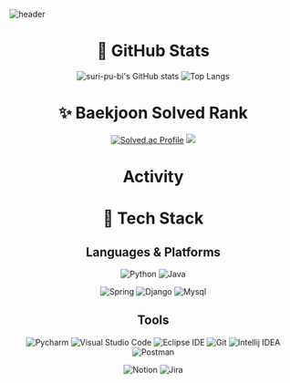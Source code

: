 ![header](https://capsule-render.vercel.app/api?type=waving&color=ffb8c6&height=300&section=header&text=Sumi's%20Github!&fontSize=60&desc=Backend%20Developer)



<div align = center>

# 👜 GitHub Stats
![suri-pu-bi's GitHub stats](https://github-readme-stats.vercel.app/api?username=suri-pu-bi&show_icons=true)
![Top Langs](https://github-readme-stats.vercel.app/api/top-langs/?username=suri-pu-bi&layout=compact)

# ✨ Baekjoon Solved Rank
[![Solved.ac Profile](http://mazassumnida.wtf/api/v2/generate_badge?boj=ymg0987)](https://solved.ac/ymg0987/)
<img src="http://mazandi.herokuapp.com/api?handle={ymg0987}&theme=warm"/>




# Activity 



 # 🔨 Tech Stack 
 ## Languages & Platforms
 ![Python](https://img.shields.io/badge/Python-3776AB.svg?&style=for-the-badge&logo=Python&logoColor=white)
 ![Java](https://img.shields.io/badge/Java-007396.svg?&style=for-the-badge&logo=Java&logoColor=white)

 ![Spring](https://img.shields.io/badge/Spring-6DB33F.svg?&style=for-the-badge&logo=Python&logoColor=white)
 ![Django](https://img.shields.io/badge/Spring-092E20.svg?&style=for-the-badge&logo=Python&logoColor=white) 
 ![Mysql](https://img.shields.io/badge/Mysql-4479A1.svg?&style=for-the-badge&logo=Python&logoColor=white)

 ## Tools
 ![Pycharm](https://img.shields.io/badge/Pycharm-000000.svg?&style=for-the-badge&logo=Git&logoColor=white)
 ![Visual Studio Code](https://img.shields.io/badge/Visual%20Studio%20Code-007ACC.svg?&style=for-the-badge&logo=Visual%20Studio%20Code&logoColor=white)
 ![Eclipse IDE](https://img.shields.io/badge/Eclipse%20IDE-2C2255.svg?&style=for-the-badge&logo=Eclipse%20IDE&logoColor=white)
 ![Git](https://img.shields.io/badge/Git-F05032.svg?&style=for-the-badge&logo=Git&logoColor=white)
 ![Intellij IDEA](https://img.shields.io/badge/Intellij%20IDEA-000000.svg?&style=for-the-badge&logo=Visual%20Studio%20Code&logoColor=white)
 ![Postman](https://img.shields.io/badge/Postman-FF6C37.svg?&style=for-the-badge&logo=Git&logoColor=white)


 ![Notion](https://img.shields.io/badge/Notion-000000.svg?&style=for-the-badge&logo=Git&logoColor=white)
 ![Jira](https://img.shields.io/badge/Jira-0052CC.svg?&style=for-the-badge&logo=Git&logoColor=white)

 </div>

